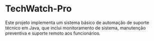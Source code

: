 # TechWatch-Pro
Este projeto implementa um sistema básico de automação de suporte técnico em Java, que inclui monitoramento de sistema, manutenção preventiva e suporte remoto aos funcionários.
